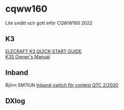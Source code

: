 # cqww160

Lite smått och gott inför CQWW160 2022


## K3     

[ELECRAFT K3 QUICK-START GUIDE](https://www.kkn.net/~tree/K3/K3%20quick%20start8.pdf)    
[K3S Owner's Manual](https://ftp.elecraft.com/K3S/Manuals%20Downloads/K3S%20Owner's%20man%20A1.pdf)  



## Inband    

Björn SM7IUN [Inband-switch för contest QTC 2/2020](https://github.com/awandahl/cqww160/blob/main/QTC-2020-02.pdf)     

## DXlog    

